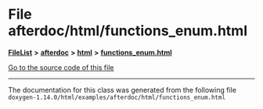 

# File afterdoc/html/functions\_enum.html



[**FileList**](files.md) **>** [**afterdoc**](dir_8c6c3a566274dcdfeacdc8eeca1d16a6.md) **>** [**html**](dir_9f54ad7552e74a8dffd806fc3751efe3.md) **>** [**functions\_enum.html**](afterdoc_2html_2functions__enum_8html.md)

[Go to the source code of this file](afterdoc_2html_2functions__enum_8html_source.md)





































































------------------------------
The documentation for this class was generated from the following file `doxygen-1.14.0/html/examples/afterdoc/html/functions_enum.html`

